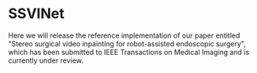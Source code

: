# SSVINet

Here we will release the reference implementation of our paper entitled "Stereo surgical video inpainting for robot-assisted endoscopic surgery", which has been submitted to IEEE Transactions on Medical Imaging and is currently under review.
